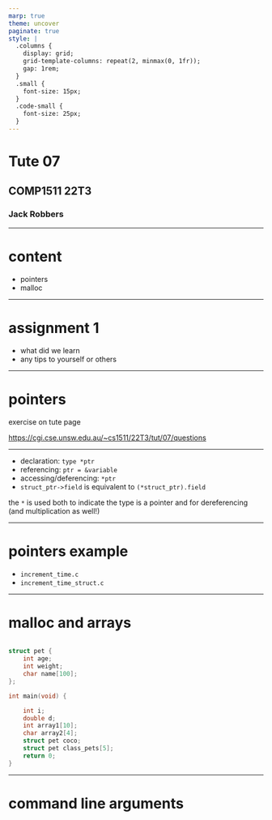 ```yaml
---
marp: true
theme: uncover
paginate: true
style: |
  .columns {
    display: grid;
    grid-template-columns: repeat(2, minmax(0, 1fr));
    gap: 1rem;
  }
  .small {
    font-size: 15px;
  }
  .code-small {
    font-size: 25px;
  }
---
```


# Tute 07
## COMP1511 22T3
### Jack Robbers

---

# content

* pointers
* malloc

---

# assignment 1

* what did we learn
* any tips to yourself or others

---

# pointers

exercise on tute page

https://cgi.cse.unsw.edu.au/~cs1511/22T3/tut/07/questions

---

* declaration: `type *ptr`
* referencing: `ptr = &variable`
* accessing/deferencing: `*ptr`
* `struct_ptr->field` is equivalent to `(*struct_ptr).field`    

the `*` is used both to indicate the type is a pointer and for dereferencing (and multiplication as well!)

---

# pointers example

* `increment_time.c`
* `increment_time_struct.c`

---

# malloc and arrays

```c

struct pet {
    int age;
    int weight;
    char name[100];
};

int main(void) {

    int i;
    double d;
    int array1[10];
    char array2[4];
    struct pet coco;
    struct pet class_pets[5];
    return 0;
}
```

---

# command line arguments
